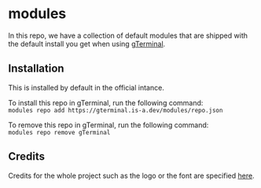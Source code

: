 # modules

In this repo, we have a collection of default modules that are shipped with the default install you get when using [gTerminal](https://gterminal.is-a.dev/).  

## Installation

This is installed by default in the official intance.  
  
To install this repo in gTerminal, run the following command:  
`modules repo add https://gterminal.is-a.dev/modules/repo.json`

To remove this repo in gTerminal, run the following command:  
`modules repo remove gTerminal`

## Credits

Credits for the whole project such as the logo or the font are specified [here](https://github.com/gTerminal-project/.github/).

